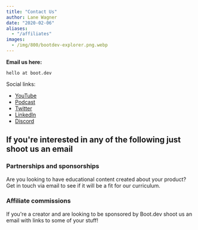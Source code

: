 ```yaml
---
title: "Contact Us"
author: Lane Wagner
date: "2020-02-06"
aliases:
  - "/affiliates"
images:
  - /img/800/bootdev-explorer.png.webp
---
```


**Email us here:**

```
hello at boot.dev
```

Social links:

* [YouTube](https://www.youtube.com/@bootdotdev)
* [Podcast](https://www.backendbanter.fm)
* [Twitter](https://twitter.com/bootdotdev)
* [LinkedIn](https://www.linkedin.com/company/bootdotdev)
* [Discord](https://boot.dev/community)

## If you're interested in any of the following just shoot us an email

### Partnerships and sponsorships

Are you looking to have educational content created about your product? Get in touch via email to see if it will be a fit for our curriculum.

### Affiliate commissions

If you're a creator and are looking to be sponsored by Boot.dev shoot us an email with links to some of your stuff!
